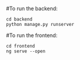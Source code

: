 #To run the backend:
```
cd backend
python manage.py runserver
```
#To run the frontend:
```
cd frontend
ng serve --open
```
